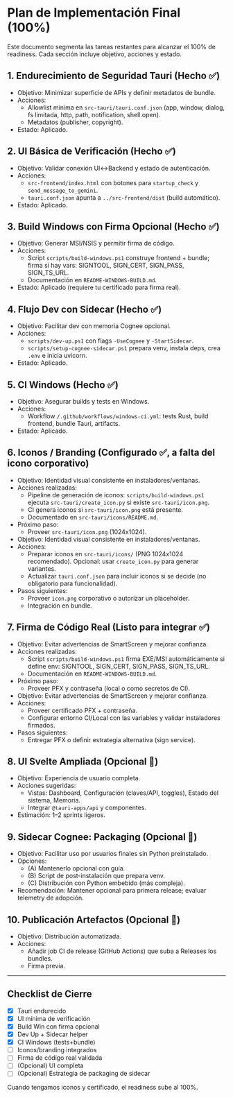 # Plan de Implementación Final (100%)

Este documento segmenta las tareas restantes para alcanzar el 100% de readiness. Cada sección incluye objetivo, acciones y estado.

## 1. Endurecimiento de Seguridad Tauri (Hecho  ✅)
- Objetivo: Minimizar superficie de APIs y definir metadatos de bundle.
- Acciones:
  - Allowlist mínima en `src-tauri/tauri.conf.json` (app, window, dialog, fs limitada, http, path, notification, shell.open).
  - Metadatos (publisher, copyright).
- Estado: Aplicado.

## 2. UI Básica de Verificación (Hecho  ✅)
- Objetivo: Validar conexión UI↔Backend y estado de autenticación.
- Acciones:
  - `src-frontend/index.html` con botones para `startup_check` y `send_message_to_gemini`.
  - `tauri.conf.json` apunta a `../src-frontend/dist` (build automático).
- Estado: Aplicado.

## 3. Build Windows con Firma Opcional (Hecho  ✅)
- Objetivo: Generar MSI/NSIS y permitir firma de código.
- Acciones:
  - Script `scripts/build-windows.ps1` construye frontend + bundle; firma si hay vars: SIGNTOOL, SIGN_CERT, SIGN_PASS, SIGN_TS_URL.
  - Documentación en `README-WINDOWS-BUILD.md`.
- Estado: Aplicado (requiere tu certificado para firma real).

## 4. Flujo Dev con Sidecar (Hecho  ✅)
- Objetivo: Facilitar dev con memoria Cognee opcional.
- Acciones:
  - `scripts/dev-up.ps1` con flags `-UseCognee` y `-StartSidecar`.
  - `scripts/setup-cognee-sidecar.ps1` prepara venv, instala deps, crea `.env` e inicia uvicorn.
- Estado: Aplicado.

## 5. CI Windows (Hecho  ✅)
- Objetivo: Asegurar builds y tests en Windows.
- Acciones:
  - Workflow `/.github/workflows/windows-ci.yml`: tests Rust, build frontend, bundle Tauri, artifacts.
- Estado: Aplicado.

## 6. Iconos / Branding (Configurado  ✅, a falta del icono corporativo)
- Objetivo: Identidad visual consistente en instaladores/ventanas.
- Acciones realizadas:
  - Pipeline de generación de iconos: `scripts/build-windows.ps1` ejecuta `src-tauri/create_icon.py` si existe `src-tauri/icon.png`.
  - CI genera iconos si `src-tauri/icon.png` está presente.
  - Documentado en `src-tauri/icons/README.md`.
- Próximo paso:
  - Proveer `src-tauri/icon.png` (1024x1024).
- Objetivo: Identidad visual consistente en instaladores/ventanas.
- Acciones:
  - Preparar iconos en `src-tauri/icons/` (PNG 1024x1024 recomendado). Opcional: usar `create_icon.py` para generar variantes.
  - Actualizar `tauri.conf.json` para incluir iconos si se decide (no obligatorio para funcionalidad).
- Pasos siguientes:
  - Proveer `icon.png` corporativo o autorizar un placeholder.
  - Integración en bundle.

## 7. Firma de Código Real (Listo para integrar  ✅)
- Objetivo: Evitar advertencias de SmartScreen y mejorar confianza.
- Acciones realizadas:
  - Script `scripts/build-windows.ps1` firma EXE/MSI automáticamente si define env: SIGNTOOL, SIGN_CERT, SIGN_PASS, SIGN_TS_URL.
  - Documentación en `README-WINDOWS-BUILD.md`.
- Próximo paso:
  - Proveer PFX y contraseña (local o como secretos de CI).
- Objetivo: Evitar advertencias de SmartScreen y mejorar confianza.
- Acciones:
  - Proveer certificado PFX + contraseña.
  - Configurar entorno CI/Local con las variables y validar instaladores firmados.
- Pasos siguientes:
  - Entregar PFX o definir estrategia alternativa (sign service).

## 8. UI Svelte Ampliada (Opcional  🎯)
- Objetivo: Experiencia de usuario completa.
- Acciones sugeridas:
  - Vistas: Dashboard, Configuración (claves/API, toggles), Estado del sistema, Memoria.
  - Integrar `@tauri-apps/api` y componentes.
- Estimación: 1–2 sprints ligeros.

## 9. Sidecar Cognee: Packaging (Opcional  🎯)
- Objetivo: Facilitar uso por usuarios finales sin Python preinstalado.
- Opciones:
  - (A) Mantenerlo opcional con guía.
  - (B) Script de post-instalación que prepara venv.
  - (C) Distribución con Python embebido (más compleja).
- Recomendación: Mantener opcional para primera release; evaluar telemetry de adopción.

## 10. Publicación Artefactos (Opcional  🎯)
- Objetivo: Distribución automatizada.
- Acciones:
  - Añadir job CI de release (GitHub Actions) que suba a Releases los bundles.
  - Firma previa.

---

## Checklist de Cierre
- [x] Tauri endurecido
- [x] UI mínima de verificación
- [x] Build Win con firma opcional
- [x] Dev Up + Sidecar helper
- [x] CI Windows (tests+bundle)
- [ ] Iconos/branding integrados
- [ ] Firma de código real validada
- [ ] (Opcional) UI completa
- [ ] (Opcional) Estrategia de packaging de sidecar

Cuando tengamos iconos y certificado, el readiness sube al 100%.

